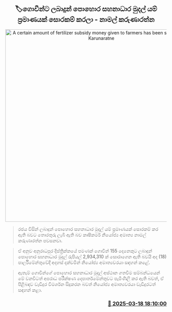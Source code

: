<p align='center'><b><h2 align='center' title='A certain amount of fertilizer subsidy money given to farmers has been stolen - Namal Karunaratne'>🏷ගොවීන්ට ලබාදුන් පොහොර සහනාධාර මුදල් යම් ප්‍රමාණයක් සොරකම් කරලා - නාමල් කරුණාරත්න</h2></b></p>
<p align='center'><img src='https://helakuru.sgp1.cdn.digitaloceanspaces.com/esana/images/lib/namal-karunarathne-parliment.jpg' width='600' alt='A certain amount of fertilizer subsidy money given to farmers has been stolen - Namal Karunaratne'></p>

> රජය විසින් ලබාදුන් පොහොර සහනාධාර මුදල් යම් ප්‍රමාණයක් සොරකම් කර ඇති බවට තොරතුරු ලැබී ඇති බව කෘෂිකර්ම නියෝජ්‍ය අමාත්‍ය නාමල් කරුණාරත්න පවසනවා.

> ඒ අනුව අනුරාධපුර දිස්ත්‍රික්කයේ පමණක් ගොවීන් 155 දෙනෙකුට ලබාදුන් පොහොර සහනාධාර මුදල් රුපියල් 2,934,310 ක් සොරාගෙන ඇති බවයි අද (18) පාර්ලිමේන්තුවේදී අදහස් දක්වමින් නියෝජ්‍ය අමාත්‍යවරයා සඳහන් කළේ.

> ඇතැම් ගොවීන්ගේ පොහොර සහනාධාර මුදල් අස්ථාන ගතවීම සම්බන්ධයෙන් මේ වනවිටත් අපරාධ පරීක්ෂණ දෙපාර්තමේන්තුවට පැමිණිලි කර ඇති බවත්, ඒ පිළිබඳව වැඩිදුර විමර්ශන සිදුකරන බවත් නියෝජ්‍ය අමාත්‍යවරයා වැඩිදුරටත් සඳහන් කළා.



<h3 align='right'><a href='https://www.helakuru.lk/esana/p/108413/'>📅 2025-03-18 18:10:00</a></h3>
